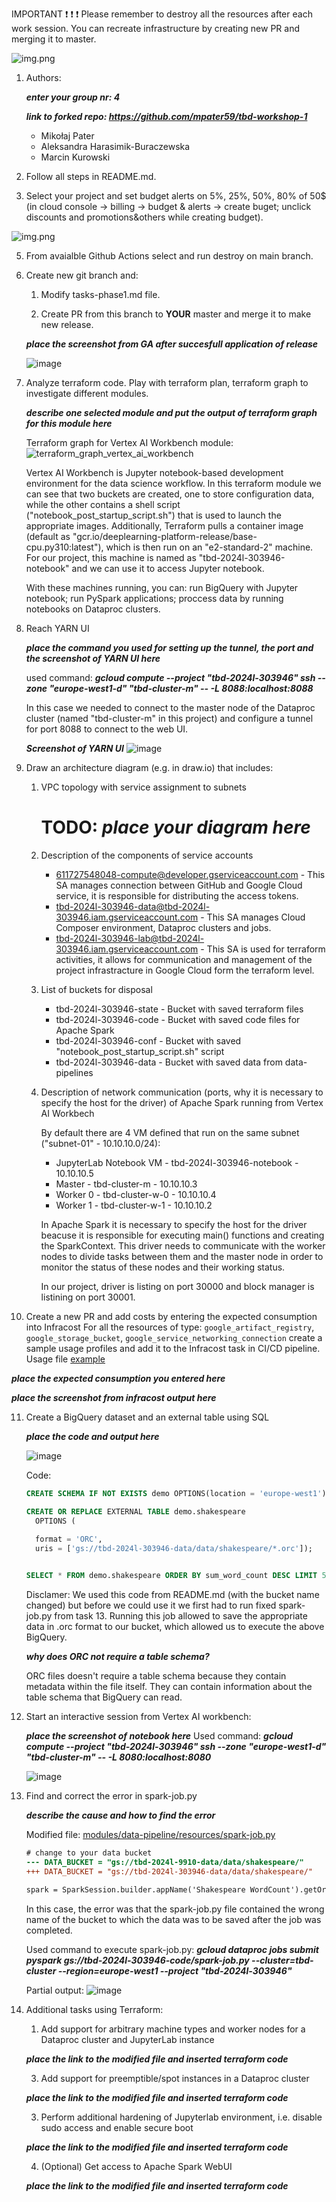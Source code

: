 IMPORTANT ❗ ❗ ❗ Please remember to destroy all the resources after each work session. You can recreate infrastructure by creating new PR and merging it to master.
  
![img.png](doc/figures/destroy.png)

1. Authors:

   ***enter your group nr: 4***

   ***link to forked repo: https://github.com/mpater59/tbd-workshop-1***

   - Mikołaj Pater
   - Aleksandra Harasimik-Buraczewska
   - Marcin Kurowski
   
2. Follow all steps in README.md.

3. Select your project and set budget alerts on 5%, 25%, 50%, 80% of 50$ (in cloud console -> billing -> budget & alerts -> create buget; unclick discounts and promotions&others while creating budget).

  ![img.png](doc/figures/discounts.png)

5. From avaialble Github Actions select and run destroy on main branch.
   
6. Create new git branch and:
    1. Modify tasks-phase1.md file.
    
    2. Create PR from this branch to **YOUR** master and merge it to make new release. 
    
    ***place the screenshot from GA after succesfull application of release***

   ![image](https://github.com/mpater59/tbd-workshop-1/assets/32270817/0d857771-a820-49a0-acf0-63391c33bf7a)


7. Analyze terraform code. Play with terraform plan, terraform graph to investigate different modules.

    ***describe one selected module and put the output of terraform graph for this module here***

   Terraform graph for Vertex AI Workbench module:
   ![terraform_graph_vertex_ai_workbench](https://github.com/mpater59/tbd-workshop-1/assets/32270817/8536ae46-7e11-426a-b34a-4748bc7bef91)

   Vertex AI Workbench is Jupyter notebook-based development environment for the data science workflow. In this terraform module we can see that two buckets are created, one to store configuration data, while the other contains a shell script ("notebook_post_startup_script.sh") that is used to launch the 
   appropriate images. Additionally, Terraform pulls a container image (default as "gcr.io/deeplearning-platform-release/base-cpu.py310:latest"), which is then run on an "e2-standard-2" machine. For our project, this machine is named as "tbd-2024l-303946-notebook" and we can use it to access Jupyter notebook.

   With these machines running, you can: run BigQuery with Jupyter notebook; run PySpark applications; proccess data by running notebooks on Dataproc clusters.
   
8. Reach YARN UI
   
   ***place the command you used for setting up the tunnel, the port and the screenshot of YARN UI here***

   used command: ***gcloud compute --project "tbd-2024l-303946" ssh --zone "europe-west1-d" "tbd-cluster-m" -- -L 8088:localhost:8088***

   In this case we needed to connect to the master node of the Dataproc cluster (named "tbd-cluster-m" in this project) and configure a tunnel for port 8088 to connect to the web UI.

   ***Screenshot of YARN UI***
   ![image](https://github.com/mpater59/tbd-workshop-1/assets/32270817/5a3b9da8-4914-4902-9c97-303ffff159f8)

   
9. Draw an architecture diagram (e.g. in draw.io) that includes:
    1. VPC topology with service assignment to subnets

        # TODO: ***place your diagram here***

    2. Description of the components of service accounts

        - 611727548048-compute@developer.gserviceaccount.com - This SA manages connection between GitHub and Google Cloud service, it is responsible for distributing the access tokens.
        - tbd-2024l-303946-data@tbd-2024l-303946.iam.gserviceaccount.com - This SA manages Cloud Composer environment, Dataproc clusters and jobs.
        - tbd-2024l-303946-lab@tbd-2024l-303946.iam.gserviceaccount.com	- This SA is used for terraform activities, it allows for communication and management of the project infrastracture in Google Cloud form the terraform level. 

    3. List of buckets for disposal
    
        - tbd-2024l-303946-state - Bucket with saved terraform files
        - tbd-2024l-303946-code - Bucket with saved code files for Apache Spark
        - tbd-2024l-303946-conf - Bucket with saved "notebook_post_startup_script.sh" script
        - tbd-2024l-303946-data - Bucket with saved data from data-pipelines
    
    4. Description of network communication (ports, why it is necessary to specify the host for the driver) of Apache Spark running from Vertex AI Workbech
  
        By default there are 4 VM defined that run on the same subnet ("subnet-01" - 10.10.10.0/24):
        - JupyterLab Notebook VM - tbd-2024l-303946-notebook - 10.10.10.5
        - Master - tbd-cluster-m - 10.10.10.3
        - Worker 0 - tbd-cluster-w-0 - 10.10.10.4
        - Worker 1 - tbd-cluster-w-1 - 10.10.10.2
      
        In Apache Spark it is necessary to specify the host for the driver beacuse it is responsible for executing main() functions and creating the SparkContext. This driver needs to communicate with the worker nodes to divide tasks between them and the master node in order to monitor the status of these nodes and their working status. 

        In our project, driver is listing on port 30000 and block manager is listining on port 30001.
  

10. Create a new PR and add costs by entering the expected consumption into Infracost
For all the resources of type: `google_artifact_registry`, `google_storage_bucket`, `google_service_networking_connection`
create a sample usage profiles and add it to the Infracost task in CI/CD pipeline. Usage file [example](https://github.com/infracost/infracost/blob/master/infracost-usage-example.yml) 

   ***place the expected consumption you entered here***

   ***place the screenshot from infracost output here***

11. Create a BigQuery dataset and an external table using SQL
    
    ***place the code and output here***

    ![image](https://github.com/mpater59/tbd-workshop-1/assets/32270817/b0f5b3d4-1314-42f6-8ed0-f95b70ba0f9f)

    Code:
    ```sql
    CREATE SCHEMA IF NOT EXISTS demo OPTIONS(location = 'europe-west1');

    CREATE OR REPLACE EXTERNAL TABLE demo.shakespeare
      OPTIONS (
      
      format = 'ORC',
      uris = ['gs://tbd-2024l-303946-data/data/shakespeare/*.orc']);
    
    
    SELECT * FROM demo.shakespeare ORDER BY sum_word_count DESC LIMIT 5;
    ```
    Disclamer: We used this code from README.md (with the bucket name changed) but before we could use it we first had to run fixed spark-job.py from task 13. Running this job allowed to save the appropriate data in .orc format to our bucket, which allowed us to execute the above BigQuery.
   
    ***why does ORC not require a table schema?***

    ORC files doesn't require a table schema because they contain metadata within the file itself. They can contain information about the table schema that BigQuery can read.

  
13. Start an interactive session from Vertex AI workbench:

    ***place the screenshot of notebook here***
    Used command: ***gcloud compute --project "tbd-2024l-303946" ssh --zone "europe-west1-d" "tbd-cluster-m" -- -L 8080:localhost:8080***
    
    ![image](https://github.com/mpater59/tbd-workshop-1/assets/32270817/33863228-120a-4763-abb5-ac07145b806e)

   
14. Find and correct the error in spark-job.py

    ***describe the cause and how to find the error***

    Modified file: [modules/data-pipeline/resources/spark-job.py](modules/data-pipeline/resources/spark-job.py)

    ```diff
    # change to your data bucket
    --- DATA_BUCKET = "gs://tbd-2024l-9910-data/data/shakespeare/"
    +++ DATA_BUCKET = "gs://tbd-2024l-303946-data/data/shakespeare/"
    
    spark = SparkSession.builder.appName('Shakespeare WordCount').getOrCreate()
    ```

    In this case, the error was that the spark-job.py file contained the wrong name of the bucket to which the data was to be saved after the job was completed.
    
    Used command to execute spark-job.py: ***gcloud dataproc jobs submit pyspark gs://tbd-2024l-303946-code/spark-job.py --cluster=tbd-cluster --region=europe-west1 --project "tbd-2024l-303946"***

    Partial output:
    ![image](https://github.com/mpater59/tbd-workshop-1/assets/32270817/53b1d7f5-f639-4f32-b00a-cd4cbd7db071)


15. Additional tasks using Terraform:

    1. Add support for arbitrary machine types and worker nodes for a Dataproc cluster and JupyterLab instance

    ***place the link to the modified file and inserted terraform code***
    
    3. Add support for preemptible/spot instances in a Dataproc cluster

    ***place the link to the modified file and inserted terraform code***
    
    3. Perform additional hardening of Jupyterlab environment, i.e. disable sudo access and enable secure boot
    
    ***place the link to the modified file and inserted terraform code***

    4. (Optional) Get access to Apache Spark WebUI

    ***place the link to the modified file and inserted terraform code***
